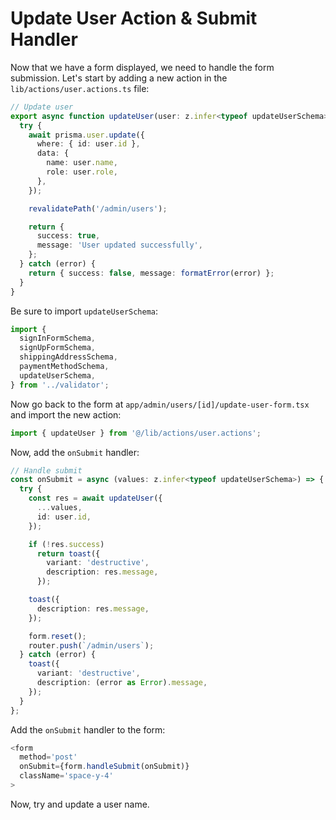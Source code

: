 # Update User Action & Submit Handler

Now that we have a form displayed, we need to handle the form submission. Let's start by adding a new action in the `lib/actions/user.actions.ts` file:

```ts
// Update user
export async function updateUser(user: z.infer<typeof updateUserSchema>) {
  try {
    await prisma.user.update({
      where: { id: user.id },
      data: {
        name: user.name,
        role: user.role,
      },
    });

    revalidatePath('/admin/users');

    return {
      success: true,
      message: 'User updated successfully',
    };
  } catch (error) {
    return { success: false, message: formatError(error) };
  }
}
```

Be sure to import `updateUserSchema`:

```ts
import {
  signInFormSchema,
  signUpFormSchema,
  shippingAddressSchema,
  paymentMethodSchema,
  updateUserSchema,
} from '../validator';
```

Now go back to the form at `app/admin/users/[id]/update-user-form.tsx` and import the new action:

```ts
import { updateUser } from '@/lib/actions/user.actions';
```

Now, add the `onSubmit` handler:

```ts
// Handle submit
const onSubmit = async (values: z.infer<typeof updateUserSchema>) => {
  try {
    const res = await updateUser({
      ...values,
      id: user.id,
    });

    if (!res.success)
      return toast({
        variant: 'destructive',
        description: res.message,
      });

    toast({
      description: res.message,
    });

    form.reset();
    router.push(`/admin/users`);
  } catch (error) {
    toast({
      variant: 'destructive',
      description: (error as Error).message,
    });
  }
};
```

Add the `onSubmit` handler to the form:

```ts
<form
  method='post'
  onSubmit={form.handleSubmit(onSubmit)}
  className='space-y-4'
>
```

Now, try and update a user name.
